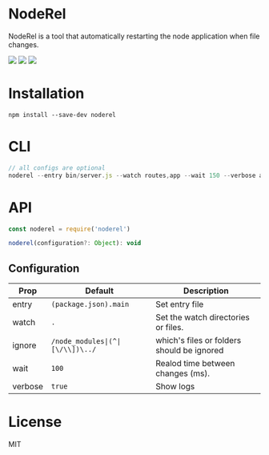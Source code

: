 # NodeRel
NodeRel is a tool that automatically restarting the node application when file changes.

![][version] ![][downloads] ![][license]

# Installation
```shell
npm install --save-dev noderel
```

# CLI
```js
// all configs are optional 
noderel --entry bin/server.js --watch routes,app --wait 150 --verbose alse
```

# API
```js
const noderel = require('noderel')

noderel(configuration?: Object): void
```

## Configuration

| Prop     | Default                          | Description                   |
|----------|----------------------------------|-------------------------------|
|entry     | `(package.json).main`            | Set entry file |
|watch     | `.`                              | Set the watch directories or files. |
|ignore   | `/node_modules\|(^\|[\/\\])\../` | which\'s files or folders should be ignored |
|wait      | `100`                            | Realod time between changes (ms). |
|verbose   | `true`                          | Show logs |

# License
MIT

[downloads]: https://badgen.net/npm/dt/noderel
[version]:       http://img.shields.io/npm/v/noderel.svg?style=flat-square

[license]: https://badgen.net/npm/license/noderel